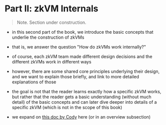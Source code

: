 # Part II: zkVM Internals
> Note. Section under construction.
- in this second part of the book, we introduce the basic concepts that underlie the construction of zkVMs
- that is, we answer the question "How do zkVMs work internally?"
- of course, each zkVM team made different design decisions and the different zkVMs work in different ways
- however, there are some shared core principles underlying their design, and we want to explain those briefly, and link to more detailed explanations of those
- the goal is not that the reader learns exactly how a specific zkVM works, but rather that the reader gets a basic understanding (without much detail) of the basic concepts and can later dive deeper into details of a specific zkVM (which is not in the scope of this book)

- we expand on [this doc by Cody](arch-table.md) here (or in an overview subsection)
